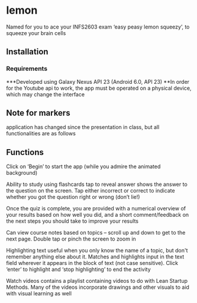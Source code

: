 # lemon 
Named for you to ace your INFS2603 exam ‘easy peasy lemon squeezy’, to squeeze your brain cells 
## Installation

### Requirements
***Developed using Galaxy Nexus API 23 (Android 6.0, API 23)
**In order for the Youtube api to work, the app must be operated on a physical device, which may change the interface

## Note for markers
application has changed since the presentation in class, but all functionalities are as follows

## Functions

Click on ‘Begin’ to start the app (while you admire the animated background)

Ability to study using flashcards 
    tap to reveal answer shows the answer to the question on the screen. Tap either incorrect or correct to indicate whether you got the question right or wrong (don’t lie!)

Once the quiz is complete, you are provided with a numerical overview of your results based on how well you did, and a short comment/feedback on the next steps you should take to improve your results

Can view course notes based on topics – scroll up and down to get to the next page. Double tap or pinch the screen to zoom in

Highlighting text
    useful when you only know the name of a topic, but don't remember anything else about it. Matches and highlights input in the text field wherever it appears in the block of text (not case sensitive). Click ‘enter’ to highlight and ‘stop highlighting’ to end the activity

Watch videos 
    contains a playlist containing videos to do with Lean Startup Methods. Many of the videos incorporate drawings and other visuals to aid with visual learning as well
